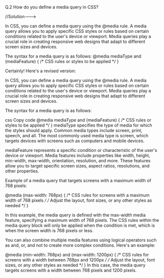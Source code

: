 Q.2 How do you define a media query in CSS?

//Solution--->

In CSS, you can define a media query using the @media rule. A media query allows you to apply specific CSS styles or rules based on certain conditions related to the user's device or viewport. Media queries play a crucial role in creating responsive web designs that adapt to different screen sizes and devices.

The syntax for a media query is as follows:
@media mediaType and (mediaFeature) {
  /* CSS rules or styles to be applied */
}


Certainly! Here's a revised version:

In CSS, you can define a media query using the @media rule. A media query allows you to apply specific CSS styles or rules based on certain conditions related to the user's device or viewport. Media queries play a crucial role in creating responsive web designs that adapt to different screen sizes and devices.

The syntax for a media query is as follows:

css
Copy code
@media mediaType and (mediaFeature) {
  /* CSS rules or styles to be applied */
}
mediaType specifies the type of media for which the styles should apply. Common media types include screen, print, speech, and all. The most commonly used media type is screen, which targets devices with screens such as computers and mobile devices.

mediaFeature represents a specific condition or characteristic of the user's device or viewport. Media features include properties like width, height, min-width, max-width, orientation, resolution, and more. These features allow you to target specific screen sizes, aspect ratios, resolutions, and other properties.

Example of a media query that targets screens with a maximum width of 768 pixels:

@media (max-width: 768px) {
  /* CSS rules for screens with a maximum width of 768 pixels */
  /* Adjust the layout, font sizes, or any other styles as needed */
}

In this example, the media query is defined with the max-width media feature, specifying a maximum width of 768 pixels. The CSS rules within the media query block will only be applied when the condition is met, which is when the screen width is 768 pixels or less.

You can also combine multiple media features using logical operators such as and, or, and not to create more complex conditions. Here's an example:

@media (min-width: 768px) and (max-width: 1200px) {
  /* CSS rules for screens with a width between 768px and 1200px */
  /* Adjust the layout, font sizes, or any other styles as needed */
}
In this case, the media query targets screens with a width between 768 pixels and 1200 pixels.